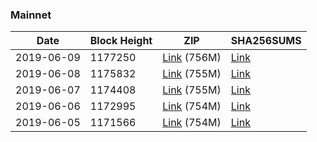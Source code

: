 ### Mainnet

|    Date    | Block Height | ZIP | SHA256SUMS |
| ---------- | ------------ | --- | ---------- |
| 2019-06-09 | 1177250 | [Link](https://s3-ap-southeast-2.amazonaws.com/ion-bootstrap/mainnet/2019-06-09/bootstrap.dat.zip) (756M) | [Link](https://s3-ap-southeast-2.amazonaws.com/ion-bootstrap/mainnet/2019-06-09/SHA256SUMS) |
| 2019-06-08 | 1175832 | [Link](https://s3-ap-southeast-2.amazonaws.com/ion-bootstrap/mainnet/2019-06-08/bootstrap.dat.zip) (755M) | [Link](https://s3-ap-southeast-2.amazonaws.com/ion-bootstrap/mainnet/2019-06-08/SHA256SUMS) |
| 2019-06-07 | 1174408 | [Link](https://s3-ap-southeast-2.amazonaws.com/ion-bootstrap/mainnet/2019-06-07/bootstrap.dat.zip) (755M) | [Link](https://s3-ap-southeast-2.amazonaws.com/ion-bootstrap/mainnet/2019-06-07/SHA256SUMS) |
| 2019-06-06 | 1172995 | [Link](https://s3-ap-southeast-2.amazonaws.com/ion-bootstrap/mainnet/2019-06-06/bootstrap.dat.zip) (754M) | [Link](https://s3-ap-southeast-2.amazonaws.com/ion-bootstrap/mainnet/2019-06-06/SHA256SUMS) |
| 2019-06-05 | 1171566 | [Link](https://s3-ap-southeast-2.amazonaws.com/ion-bootstrap/mainnet/2019-06-05/bootstrap.dat.zip) (754M) | [Link](https://s3-ap-southeast-2.amazonaws.com/ion-bootstrap/mainnet/2019-06-05/SHA256SUMS) |
